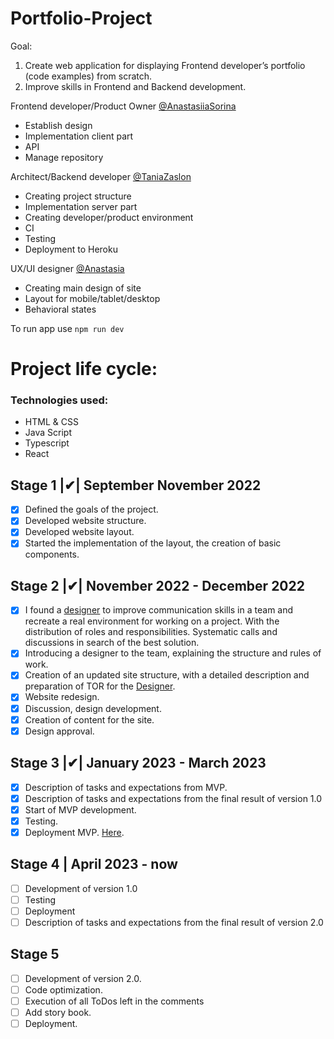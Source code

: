 # Portfolio-Project

Goal:

1. Create web application for displaying Frontend developer’s portfolio (code examples) from scratch.
2. Improve skills in Frontend and Backend development.

Frontend developer/Product Owner [@AnastasiiaSorina](https://github.com/AnastasiiaSorina)

- Establish design
- Implementation client part
- API
- Manage repository

Architect/Backend developer [@TaniaZaslon](https://github.com/TaniaZaslon)

- Creating project structure
- Implementation server part
- Creating developer/product environment
- CI
- Testing
- Deployment to Heroku

UX/UI designer [@Anastasia](https://github.com/NaYaFit)

- Creating main design of site
- Layout for mobile/tablet/desktop
- Behavioral states

To run app use
`npm run dev`

# Project life cycle:

### Technologies used:
- HTML & CSS
- Java Script
- Typescript 
- React

 ## Stage 1 |✔| **September November 2022**
- [x] Defined the goals of the project.
- [x] Developed website structure.
- [x] Developed website layout.
- [x] Started the implementation of the layout, the creation of basic components.

 ## Stage 2 |✔| **November 2022 - December 2022**
- [x] I found a [designer](https://www.linkedin.com/in/amiakshylo/) to improve communication skills in a team and recreate a real environment for working on a project. 
  With the distribution of roles and responsibilities. Systematic calls and discussions in search of the best solution.
- [x] Introducing a designer to the team, explaining the structure and rules of work.
- [x] Creation of an updated site structure, with a detailed description and preparation of TOR for the [Designer](https://www.linkedin.com/in/amiakshylo/).
- [x] Website redesign.
- [x] Discussion, design development.
- [x] Creation of content for the site.
- [x] Design approval.

## Stage 3 |✔| **January 2023 - March 2023**
- [x] Description of tasks and expectations from MVP.
- [x] Description of tasks and expectations from the final result of version 1.0
- [x] Start of MVP development.
- [x] Testing.
- [x] Deployment MVP. [Here](https://superb-phoenix-5608ef.netlify.app/).

## Stage 4 | **April 2023 - now**
- [ ] Development of version 1.0
- [ ] Testing
- [ ] Deployment
- [ ] Description of tasks and expectations from the final result of version 2.0

## Stage 5
- [ ] Development of version 2.0.
- [ ] Code optimization.
- [ ] Execution of all ToDos left in the comments
- [ ] Add story book.
- [ ] Deployment.
